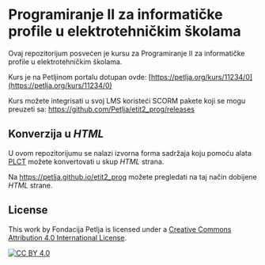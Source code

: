 # Programiranje II za informatičke profile u elektrotehničkim školama

Ovaj repozitorijum posvećen je kursu za Programiranje II za informatičke profile u elektrotehničkim školama. 

Kurs je na Petljinom portalu dotupan ovde: [https://petlja.org/kurs/11234/0](https://petlja.org/kurs/11234/0)

Kurs možete integrisati u svoj LMS koristeći SCORM pakete koji se mogu preuzeti sa: https://github.com/Petlja/etit2_prog/releases

## Konverzija u *HTML*

U ovom repozitorijumu se nalazi izvorna forma sadržaja koju pomoću alata [PLCT](https://github.com/Petlja/PLCT-CLI) možete konvertovati u skup *HTML* strana.

Na https://petlja.github.io/etit2_prog možete pregledati na taj način dobijene *HTML* strane.

## License

This work by Fondacija Petlja is licensed under a
[Creative Commons Attribution 4.0 International License][cc-by].

[![CC BY 4.0][cc-by-image]][cc-by]

[cc-by]: http://creativecommons.org/licenses/by/4.0/
[cc-by-image]: https://i.creativecommons.org/l/by/4.0/88x31.png

